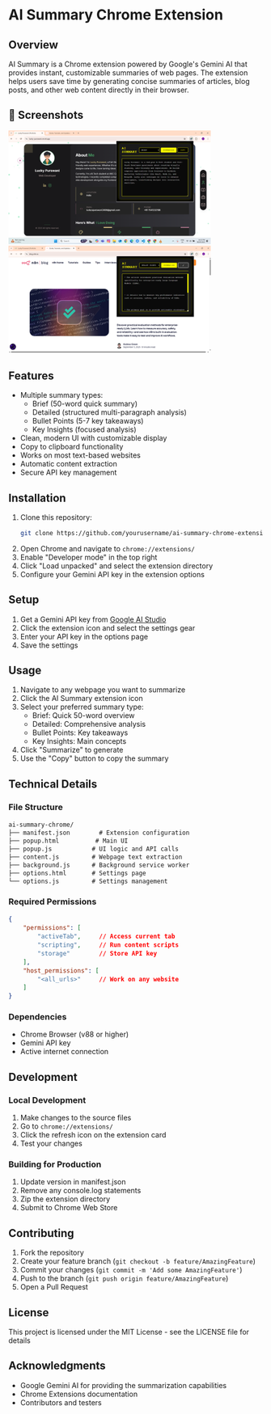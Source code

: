 # AI Summary Chrome Extension

## Overview
AI Summary is a Chrome extension powered by Google's Gemini AI that provides instant, customizable summaries of web pages. The extension helps users save time by generating concise summaries of articles, blog posts, and other web content directly in their browser.

## 📸 Screenshots  

<p float="left">
  <img src="./assets/demo_photo1.png" alt="Blog Summary" width="400"/>
  <img src="./assets/demo_photo2.png" alt="Portfolio Summary" width="400"/>
</p> 

## Features
- Multiple summary types:
  - Brief (50-word quick summary)
  - Detailed (structured multi-paragraph analysis)
  - Bullet Points (5-7 key takeaways)
  - Key Insights (focused analysis)
- Clean, modern UI with customizable display
- Copy to clipboard functionality
- Works on most text-based websites
- Automatic content extraction
- Secure API key management

## Installation
1. Clone this repository:
   ```bash
   git clone https://github.com/yourusername/ai-summary-chrome-extension
   ```
2. Open Chrome and navigate to `chrome://extensions/`
3. Enable "Developer mode" in the top right
4. Click "Load unpacked" and select the extension directory
5. Configure your Gemini API key in the extension options

## Setup
1. Get a Gemini API key from [Google AI Studio](https://makersuite.google.com/app/apikey)
2. Click the extension icon and select the settings gear
3. Enter your API key in the options page
4. Save the settings

## Usage
1. Navigate to any webpage you want to summarize
2. Click the AI Summary extension icon
3. Select your preferred summary type:
   - Brief: Quick 50-word overview
   - Detailed: Comprehensive analysis
   - Bullet Points: Key takeaways
   - Key Insights: Main concepts
4. Click "Summarize" to generate
5. Use the "Copy" button to copy the summary

## Technical Details

### File Structure
```
ai-summary-chrome/
├── manifest.json        # Extension configuration
├── popup.html          # Main UI
├── popup.js           # UI logic and API calls
├── content.js         # Webpage text extraction
├── background.js      # Background service worker
├── options.html       # Settings page
└── options.js         # Settings management
```

### Required Permissions
```json
{
    "permissions": [
        "activeTab",     // Access current tab
        "scripting",     // Run content scripts
        "storage"        // Store API key
    ],
    "host_permissions": [
        "<all_urls>"     // Work on any website
    ]
}
```

### Dependencies
- Chrome Browser (v88 or higher)
- Gemini API key
- Active internet connection

## Development

### Local Development
1. Make changes to the source files
2. Go to `chrome://extensions/`
3. Click the refresh icon on the extension card
4. Test your changes

### Building for Production
1. Update version in manifest.json
2. Remove any console.log statements
3. Zip the extension directory
4. Submit to Chrome Web Store

## Contributing
1. Fork the repository
2. Create your feature branch (`git checkout -b feature/AmazingFeature`)
3. Commit your changes (`git commit -m 'Add some AmazingFeature'`)
4. Push to the branch (`git push origin feature/AmazingFeature`)
5. Open a Pull Request

## License
This project is licensed under the MIT License - see the LICENSE file for details

## Acknowledgments
- Google Gemini AI for providing the summarization capabilities
- Chrome Extensions documentation
- Contributors and testers
